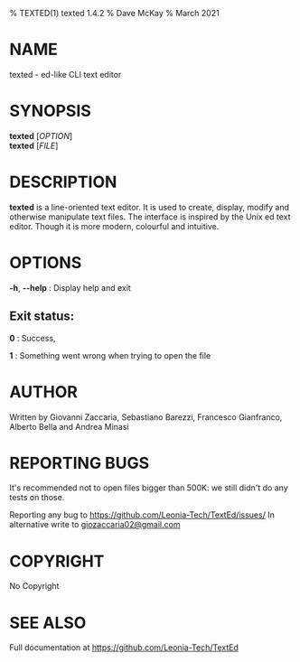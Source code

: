 % TEXTED(1) texted 1.4.2
% Dave McKay
% March 2021

[//]: # (https://pandoc.org/try/)

# NAME
texted - ed-like CLI text editor

# SYNOPSIS
**texted** [*OPTION*]\
**texted** [*FILE*]

# DESCRIPTION
**texted** is a line-oriented text editor. It is used to create, display, modify and otherwise manipulate text files. The interface is inspired by the Unix ed text editor. Though it is more modern, colourful and intuitive.
	
# OPTIONS
**-h**, **--help**
: Display help and exit

## Exit status:
**0**
: Success,

**1**
: Something  went wrong when trying to open the file

# AUTHOR
Written by Giovanni Zaccaria, Sebastiano Barezzi, Francesco Gianfranco, Alberto Bella and Andrea Minasi

# REPORTING BUGS
It's recommended not to open files bigger than 500K: we still didn't do any tests on those.

Reporting any bug to <https://github.com/Leonia-Tech/TextEd/issues/>
In alternative write to giozaccaria02@gmail.com

# COPYRIGHT
No Copyright

# SEE ALSO
Full documentation at <https://github.com/Leonia-Tech/TextEd>